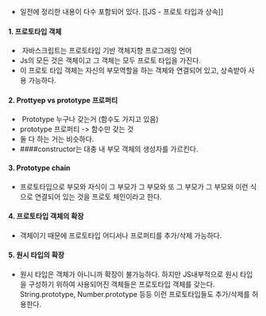 - 일전에 정리한 내용이 다수 포함되어 있다. [[JS - 프로토 타입과 상속]]

#### 1. 프로토타입 객체
-  자바스크립트는 프로토타입 기반 객체지향 프로그래밍 언어
- Js의 모든 것은 객체이고 그 객체는 모두 프로토 타입을 가진다.
- 이 프로토 타입 객체는 자신의 부모역할을 하는 객체와 연결되어 있고, 상속받아 사용 가능하다.

#### 2. Prottyep vs prototype 프로퍼티
-  Prototype 누구나 갖는거 (함수도 가지고 있음)
- prototype 프로퍼티 -> 함수만 갖는 것
- 둘 다 하는 거는 비슷하다.
- ####constructor는 대충 내 부모 객체의 생성자를 가르킨다.
#### 3. Prototype chain 
- 프로토타입으로 부모와 자식이 그 부모가 그 부모와 또 그 부모가 그 부모와 이런 식으로 연결되어 있는 것을 프로토 체인이라고 한다.

#### 4. 프로토타입 객체의 확장
- 객체이기 때문에 프로토타입 어디서나 프로퍼티를 추가/삭제 가능하다.

#### 5. 원시 타입의 확장
- 원시 타입은 객체가 아니니까 확장이 불가능하다. 하지만 JS내부적으로 원시 타입을 구성하기 위하여 사용되어진 객체들은 프로토타입 객체를 갖는다. String.prototype, Number.prototype 등등 이런 프로토타입들도 추가/삭제를 허용한다.